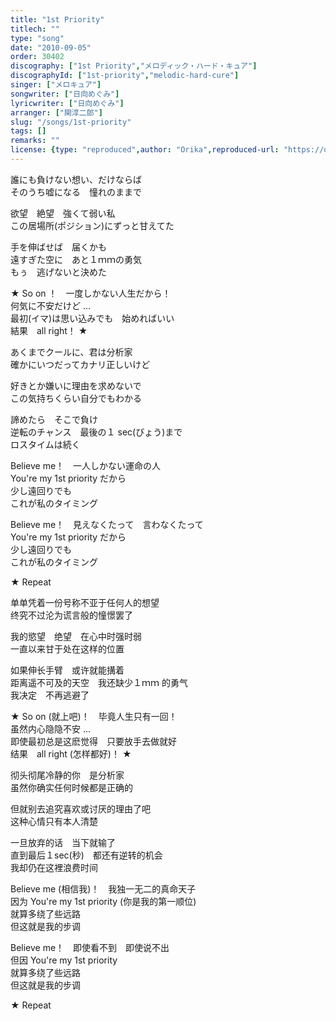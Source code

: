 ```yaml
---
title: "1st Priority"
titlech: ""
type: "song"
date: "2010-09-05"
order: 30402
discography: ["1st Priority","メロディック・ハード・キュア"]
discographyId: ["1st-priority","melodic-hard-cure"]
singer: ["メロキュア"]
songwriter: ["日向めぐみ"]
lyricwriter: ["日向めぐみ"]
arranger: ["関淳二郎"]
slug: "/songs/1st-priority"
tags: []
remarks: ""
license: {type: "reproduced",author: "Orika",reproduced-url: "https://orikamushi.netlify.app/",reproduced-website: "織歌蟲網站"}
---
```


  

誰にも負けない想い、だけならば   
そのうち嘘になる　憧れのままで   
  
欲望　絶望　強くて弱い私   
この居場所(ポジション)にずっと甘えてた   
  
手を伸ばせば　届くかも   
遠すぎた空に　あと１ｍｍの勇気   
もぅ　逃げないと決めた   
  
★ So on ！　一度しかない人生だから！   
何気に不安だけど …   
最初(イマ)は思い込みでも　始めればいい   
結果　all right！ ★   
  
あくまでクールに、君は分析家   
確かにいつだってカナリ正しいけど   
  
好きとか嫌いに理由を求めないで   
この気持ちくらい自分でもわかる   
  
諦めたら　そこで負け   
逆転のチャンス　最後の１ sec(びょう)まで   
ロスタイムは続く   
  
Believe me！　一人しかない運命の人   
You're my 1st priority だから   
少し遠回りでも   
これが私のタイミング   
  
Believe me！　見えなくたって　言わなくたって   
You're my 1st priority だから   
少し遠回りでも   
これが私のタイミング   
  
★ Repeat

  

<!-- 翻译 -->

  

单单凭着一份号称不亚于任何人的想望  
终究不过沦为谎言般的憧憬罢了  
  
我的慾望　绝望　在心中时强时弱  
一直以来甘于处在这样的位置  
  
如果伸长手臂　或许就能搆着  
距离遥不可及的天空　我还缺少１ｍｍ 的勇气  
我决定　不再逃避了  
  
★ So on (就上吧)！　毕竟人生只有一回！   
虽然内心隐隐不安 …   
即使最初总是这麽觉得　只要放手去做就好  
结果　all right (怎样都好)！ ★   
  
彻头彻尾冷静的你　是分析家  
虽然你确实任何时候都是正确的  
  
但就别去追究喜欢或讨厌的理由了吧  
这种心情只有本人清楚  
  
一旦放弃的话　当下就输了  
直到最后１sec(秒)　都还有逆转的机会  
我却仍在这裡浪费时间  
  
Believe me (相信我)！　我独一无二的真命天子  
因为 You're my 1st priority (你是我的第一顺位)  
就算多绕了些远路  
但这就是我的步调  
  
Believe me！　即使看不到　即使说不出  
但因 You're my 1st priority   
就算多绕了些远路  
但这就是我的步调  
  
★ Repeat
